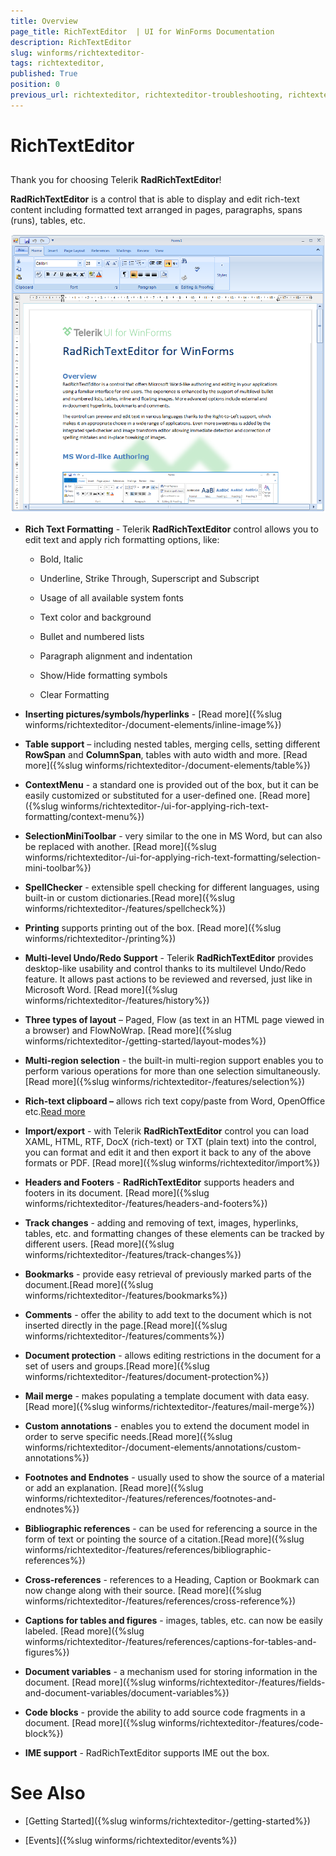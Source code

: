 ```yaml
---
title: Overview 
page_title: RichTextEditor  | UI for WinForms Documentation
description: RichTextEditor 
slug: winforms/richtexteditor-
tags: richtexteditor,
published: True
position: 0
previous_url: richtexteditor, richtexteditor-troubleshooting, richtexteditor-styles-and-templates-template-structure, richtexteditor-styles-and-templates-styling-the-richtexteditor, richtexteditor-styles-and-templates   
---
```


# RichTextEditor 
## 

Thank you for choosing Telerik __RadRichTextEditor__!
        

__RadRichTextEditor__ is a control that is able to display and edit rich-text content including formatted text arranged in pages, paragraphs, spans (runs), tables, etc.
        
![richtexteditor 001](images/richtexteditor001.png)

* __Rich Text Formatting__ - Telerik __RadRichTextEditor__ control allows you to edit text and apply rich formatting options, like:

	* Bold, Italic

	* Underline, Strike Through, Superscript and Subscript

	* Usage of all available system fonts 

	* Text color and background

	* Bullet and numbered lists

	* Paragraph alignment and indentation

	* Show/Hide formatting symbols

	* Clear Formatting 

* __Inserting pictures/symbols/hyperlinks__ - [Read more]({%slug winforms/richtexteditor-/document-elements/inline-image%})

* __Table support__ – including nested tables, merging cells, setting different __RowSpan__ and __ColumnSpan__, tables with auto width and more. [Read more]({%slug winforms/richtexteditor-/document-elements/table%})

* __ContextMenu__ - a standard one is provided out of the box, but it can be easily customized or substituted for a user-defined one. [Read more]({%slug winforms/richtexteditor-/ui-for-applying-rich-text-formatting/context-menu%})

* __SelectionMiniToolbar__ - very similar to the one in MS Word, but can also be replaced with another. [Read more]({%slug winforms/richtexteditor-/ui-for-applying-rich-text-formatting/selection-mini-toolbar%})

* __SpellChecker__ - extensible spell checking for different languages, using built-in or custom dictionaries.[Read more]({%slug winforms/richtexteditor-/features/spellcheck%})

* __Printing__ supports printing out of the box. [Read more]({%slug winforms/richtexteditor-/printing%})

* __Multi-level Undo/Redo Support__ - Telerik __RadRichTextEditor__ provides desktop-like usability and control thanks to its multilevel Undo/Redo feature. It allows past actions to be reviewed and reversed, just like in Microsoft Word. [Read more]({%slug winforms/richtexteditor-/features/history%})

* __Three types of layout__ – Paged, Flow (as text in an HTML page viewed in a browser) and FlowNoWrap. [Read more]({%slug winforms/richtexteditor-/getting-started/layout-modes%})

* __Multi-region selection__ - the built-in multi-region support enables you to perform various operations for more than one selection simultaneously. [Read more]({%slug winforms/richtexteditor-/features/selection%})

* __Rich-text clipboard –__ allows rich text copy/paste from Word, OpenOffice etc.[Read more](0696ADDB-DD5A-484D-B5C9-A8C90F6DA93D)

* __Import/export__ - with Telerik __RadRichTextEditor__ control you can load XAML, HTML, RTF, DocX (rich-text) or TXT (plain text) into the control, you can format and edit it and then export it back to any of the above formats or PDF. [Read more]({%slug winforms/richtexteditor/import%})

* __Headers and Footers__ - __RadRichTextEditor__ supports headers and footers in its document. [Read more]({%slug winforms/richtexteditor-/features/headers-and-footers%})

* __Track changes__ - adding and removing of text, images, hyperlinks, tables, etc. and formatting changes of these elements can be tracked by different users. [Read more]({%slug winforms/richtexteditor-/features/track-changes%})

* __Bookmarks__ - provide easy retrieval of previously marked parts of the document.[Read more]({%slug winforms/richtexteditor-/features/bookmarks%})

* __Comments__ - offer the ability to add text to the document which is not inserted directly in the page.[Read more]({%slug winforms/richtexteditor-/features/comments%})

* __Document protection__ - allows editing restrictions in the document for a set of users and groups.[Read more]({%slug winforms/richtexteditor-/features/document-protection%})

* __Mail merge__ - makes populating a template document with data easy. [Read more]({%slug winforms/richtexteditor-/features/mail-merge%})

* __Custom annotations__ - enables you to extend the document model in order to serve specific needs.[Read more]({%slug winforms/richtexteditor-/document-elements/annotations/custom-annotations%})

* __Footnotes and Endnotes__ - usually used to show the source of a material or add an explanation. [Read more]({%slug winforms/richtexteditor-/features/references/footnotes-and-endnotes%})

* __Bibliographic references__ - can be used for referencing a source in the form of text or pointing the source of a citation.[Read more]({%slug winforms/richtexteditor-/features/references/bibliographic-references%})

* __Cross-references__ - references to a Heading, Caption or Bookmark can now change along with their source. [Read more]({%slug winforms/richtexteditor-/features/references/cross-reference%})

* __Captions for tables and figures__ - images, tables, etc. can now be easily labeled. [Read more]({%slug winforms/richtexteditor-/features/references/captions-for-tables-and-figures%})

* __Document variables__ - a mechanism used for storing information in the document. [Read more]({%slug winforms/richtexteditor-/features/fields-and-document-variables/document-variables%})

* __Code blocks__ - provide the ability to add source code fragments in a document. [Read more]({%slug winforms/richtexteditor-/features/code-block%})

* __IME support__ - RadRichTextEditor supports IME out the box.        
            

# See Also

 * [Getting Started]({%slug winforms/richtexteditor-/getting-started%})

 * [Events]({%slug winforms/richtexteditor/events%})
